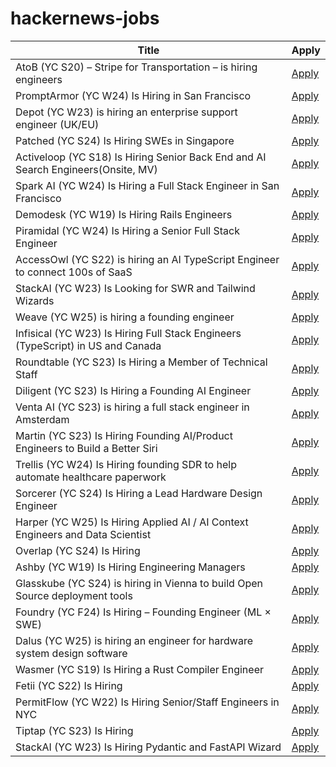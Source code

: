 # hackernews-jobs

<!-- table start -->

| Title | Apply |
|-------|-----|
| AtoB (YC S20) – Stripe for Transportation – is hiring engineers | [Apply](https://jobs.ashbyhq.com/atob) |
| PromptArmor (YC W24) Is Hiring in San Francisco | [Apply](https://www.ycombinator.com/companies/promptarmor/jobs/hZ3xFlj-founding-engineer-full-stack) |
| Depot (YC W23) is hiring an enterprise support engineer (UK/EU) | [Apply](https://www.ycombinator.com/companies/depot/jobs/NdCr76D-enterprise-support-engineer) |
| Patched (YC S24) Is Hiring SWEs in Singapore | [Apply](https://www.ycombinator.com/companies/patched/jobs/hgDeMBr-software-engineer) |
| Activeloop (YC S18) Is Hiring Senior Back End and AI Search Engineers(Onsite, MV) | [Apply](https://careers.activeloop.ai/) |
| Spark AI (YC W24) Is Hiring a Full Stack Engineer in San Francisco | [Apply](https://www.ycombinator.com/companies/spark/jobs/kDeJlPK-software-engineer-full-stack) |
| Demodesk (YC W19) Is Hiring Rails Engineers | [Apply](https://demodesk.com/careers) |
| Piramidal (YC W24) Is Hiring a Senior Full Stack Engineer | [Apply](https://www.ycombinator.com/companies/piramidal/jobs/1a1PgE9-senior-full-stack-engineer) |
| AccessOwl (YC S22) is hiring an AI TypeScript Engineer to connect 100s of SaaS | [Apply](https://www.ycombinator.com/companies/accessowl/jobs/hfWAhVp-ai-enabled-senior-software-engineer-typescript-focus) |
| StackAI (YC W23) Is Looking for SWR and Tailwind Wizards | [Apply](https://www.ycombinator.com/companies/stackai/jobs/C1rOopy-frontend-engineer) |
| Weave (YC W25) is hiring a founding engineer | [Apply](https://www.ycombinator.com/companies/weave-3/jobs) |
| Infisical (YC W23) Is Hiring Full Stack Engineers (TypeScript) in US and Canada | [Apply](https://www.ycombinator.com/companies/infisical/jobs/vGwCQVk-full-stack-engineer-us-canada) |
| Roundtable (YC S23) Is Hiring a Member of Technical Staff | [Apply](https://www.ycombinator.com/companies/roundtable/jobs/ZTZHEbb-member-of-technical-staff) |
| Diligent (YC S23) Is Hiring a Founding AI Engineer | [Apply](https://www.ycombinator.com/companies/diligent/jobs/LAdzmYb-founding-ai-engineer) |
| Venta AI (YC S23) is hiring a full stack engineer in Amsterdam | [Apply](https://www.ycombinator.com/companies/venta-ai/jobs/K8m4p6z-founding-full-stack-engineer) |
| Martin (YC S23) Is Hiring Founding AI/Product Engineers to Build a Better Siri | [Apply](https://www.ycombinator.com/companies/martin/jobs) |
| Trellis (YC W24) Is Hiring founding SDR to help automate healthcare paperwork | [Apply](https://www.ycombinator.com/companies/trellis/jobs/7Ru1X1P-founding-sdr) |
| Sorcerer (YC S24) Is Hiring a Lead Hardware Design Engineer | [Apply](https://jobs.ashbyhq.com/sorcerer/6beb70de-9956-49b7-8e28-f48ea39efac6) |
| Harper (YC W25) Is Hiring Applied AI / AI Context Engineers and Data Scientist | [Apply](https://www.ycombinator.com/companies/harper/jobs) |
| Overlap (YC S24) Is Hiring | [Apply](https://www.ycombinator.com/companies/overlap/jobs/Z8IbFjD-product-engineer) |
| Ashby (YC W19) Is Hiring Engineering Managers | [Apply](https://www.ashbyhq.com/careers?utm_source=hn&ashby_jid=933570bc-a3d6-4fcc-991d-dc399c53a58a) |
| Glasskube (YC S24) is hiring in Vienna to build Open Source deployment tools | [Apply](https://www.ycombinator.com/companies/glasskube/jobs/wjB77iZ-founding-engineer-go-typescript-kubernetes-docker) |
| Foundry (YC F24) Is Hiring – Founding Engineer (ML × SWE) | [Apply](https://www.ycombinator.com/companies/foundry/jobs/uwi8b6I-founding-engineer-ml-x-swe) |
| Dalus (YC W25) is hiring an engineer for hardware system design software | [Apply](https://www.ycombinator.com/companies/dalus/jobs/oFjdHjD-founding-software-engineer-1) |
| Wasmer (YC S19) Is Hiring a Rust Compiler Engineer | [Apply](https://www.workatastartup.com/jobs/15822) |
| Fetii (YC S22) Is Hiring | [Apply](https://www.ycombinator.com/companies/fetii/jobs/QDjleWs-senior-operations-manager-fetii) |
| PermitFlow (YC W22) Is Hiring Senior/Staff Engineers in NYC | [Apply](https://jobs.ashbyhq.com/permitflow?departmentId=d33195eb-8978-4439-abc6-5a8a072de808) |
| Tiptap (YC S23) Is Hiring | [Apply](https://www.ycombinator.com/companies/tiptap/jobs/1S8DTcM-growth-manager) |
| StackAI (YC W23) Is Hiring Pydantic and FastAPI Wizard | [Apply](https://www.ycombinator.com/companies/stackai/jobs/8nYnmlN-backend-engineer) |

<!-- table end -->
